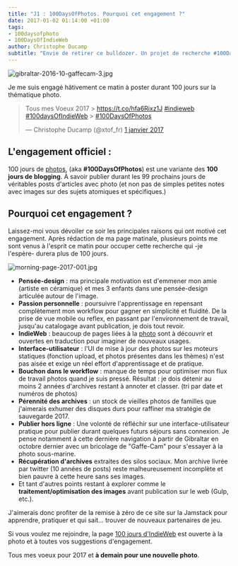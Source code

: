 ```yaml
---
title: "J1 : 100DaysOfPhotos. Pourquoi cet engagement ?"
date: 2017-01-02 01:14:00 +01:00
tags:
- 100daysofphoto
- 100DaysOfIndieWeb
author: Christophe Ducamp
subtitle: "Envie de retirer ce bulldozer. Un projet de recherche #100DaysOfIndieWeb"
---
```


![gibraltar-2016-10-gaffecam-3.jpg](/img/gibraltar-2016-10-gaffecam-3.jpg)

Je me suis engagé hâtivement ce matin à poster durant 100 jours sur la thématique photo. 

<blockquote class="twitter-tweet" data-lang="fr"><p lang="fr" dir="ltr">Tous mes  Voeux 2017 &gt; <a href="https://t.co/hfa6Rixz1J">https://t.co/hfa6Rixz1J</a> <a href="https://twitter.com/hashtag/indieweb?src=hash">#indieweb</a> <a href="https://twitter.com/hashtag/100daysOfIndieWeb?src=hash">#100daysOfIndieWeb</a> &gt; <a href="https://twitter.com/hashtag/100DaysOfPhotos?src=hash">#100DaysOfPhotos</a></p>&mdash; Christophe Ducamp (@xtof_fr) <a href="https://twitter.com/xtof_fr/status/815541760713773056">1 janvier 2017</a></blockquote>
<script async src="//platform.twitter.com/widgets.js" charset="utf-8"></script>

## L'engagement officiel : 

100 jours de [photos](https://indieweb.org/photo),  (aka **#100DaysOfPhotos**) est une variante des **100 jours de blogging**. À savoir publier durant les 99 prochains jours de véritables posts d'articles avec photo (et non pas de simples petites notes avec images sur des sujets atomiques et spécifiques.)

## Pourquoi cet engagement ?

Laissez-moi vous dévoiler ce soir les principales raisons qui ont motivé cet engagement. Après rédaction de ma page matinale, plusieurs points me sont venus à l'esprit ce matin pour occuper cette recherche qui -je l'espère- durera plus de 100 jours. 

![morning-page-2017-001.jpg](/img/morning-page-2017-001.jpg)

* **Pensée-design** : ma principale motivation est d'emmener mon amie (artiste en céramique) et mes 3 enfants dans une pensée-design articulée autour de l'image. 
* **Passion personnelle** : poursuivre l'apprentissage en repensant complètement mon workflow pour gagner en simplicité et fluidité. De la prise de vue mobile ou reflex, en passant par l'environnement de travail, jusqu'au catalogage avant publication, je dois tout revoir. 
* **IndieWeb** : beaucoup de pages liées à la [photo](https://indieweb.org/photo) sont à découvrir et ouvertes en traduction pour imaginer de nouveaux usages.
* **Interface-utilisateur** : l'UI de mise à jour des photos sur les moteurs statiques (fonction upload, et photos présentes dans les thèmes) n'est pas aisée et exige un réel effort d'apprentissage et de pratique. 
* **Bouchon dans le workflow** : manque de temps pour optimiser mon flux de travail photos quand je suis pressé. Résultat : je dois détenir au moins 2 années d'archives restant à annoter et classer. (tri par date et numéros de photos)
* **Pérennité des archives** : un stock de vieilles photos de familles que j'aimerais exhumer des disques durs pour raffiner ma stratégie de sauvegarde 2017. 
* **Publier hors ligne** : Une volonté de réfléchir sur une interface-utilisateur pratique pour publier durant quelques futurs séjours sans connexion. Je pense notamment à cette dernière navigation à partir de Gibraltar en octobre dernier avec un bricolage de "Gaffe-Cam" pour s'essayer à la photo sous-marine. 
* **Récupération d'archives** extraites des silos sociaux. Mon archive livrée par twitter (10 années de posts) reste malheureusement incomplète et bien pauvre à cette heure sans ses images.
* Et tant d'autres points restant à explorer comme le **traitement/optimisation des images** avant publication sur le web (Gulp, etc.).

J'aimerais donc profiter de la remise à zéro de ce site sur la Jamstack pour apprendre, pratiquer et qui sait... trouver de nouveaux partenaires de jeu. 

Si vous voulez me rejoindre, la page [100 jours d'IndieWeb](https://indieweb.org/100DaysOfIndieWeb-fr) est ouverte à la photo et à toutes vos suggestions d'engagement.

Tous mes voeux pour 2017 et **à demain pour une nouvelle photo**.